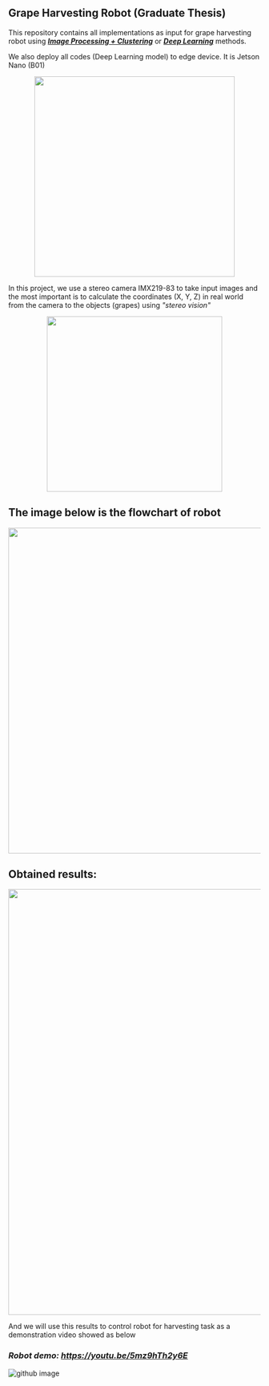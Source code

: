 ## Grape Harvesting Robot (Graduate Thesis)

This repository contains all implementations as input for grape harvesting robot using ***[Image Processing + Clustering](https://github.com/huynhloc04/LVTN/tree/main/Grape_OpenCV)*** or ***[Deep Learning](https://github.com/huynhloc04/LVTN/tree/main/Vision_WS)*** methods.

We also deploy all codes (Deep Learning model) to edge device. It is Jetson Nano (B01)

<p align="center">
  <img src="https://github.com/huynhloc04/LVTN/blob/main/images/JetsonNano.jpg" width="400" />
</p>

In this project, we use a stereo camera IMX219-83 to take input images and the most important is to calculate the coordinates (X, Y, Z) in real world from the camera to the objects (grapes) using *"stereo vision"*

<p align="center">
  <img src="https://github.com/huynhloc04/LVTN/blob/main/images/stereo_camera.jpg" width="350" />
</p>


## The image below is the flowchart of robot

<p align="center">
  <img src="https://github.com/huynhloc04/LVTN/blob/main/Vision_WS/images/flowchart.jpg" width="650" />
</p>

## Obtained results:

<p align="center">
  <img src="https://github.com/huynhloc04/LVTN/blob/main/images/result.jpg" width="850" />
</p>

And we will use this results to control robot for harvesting task as a demonstration video showed as below

### ***Robot demo:*** *https://youtu.be/5mz9hTh2y6E*

![github image](https://github.com/huynhloc04/LVTN/blob/main/images/Grape_Robot.jpg)



